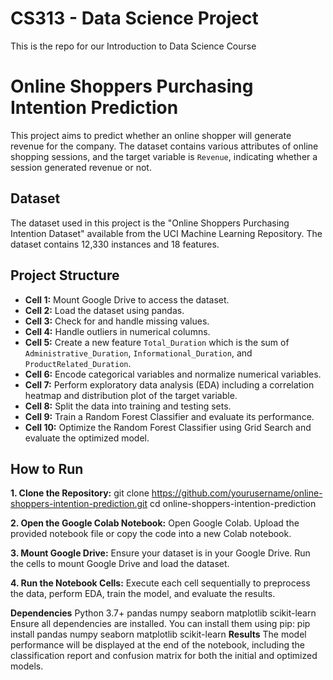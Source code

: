 # CS313 - Data Science Project
This is the repo for our Introduction to Data Science Course
# Online Shoppers Purchasing Intention Prediction

This project aims to predict whether an online shopper will generate revenue for the company. The dataset contains various attributes of online shopping sessions, and the target variable is `Revenue`, indicating whether a session generated revenue or not.

## Dataset

The dataset used in this project is the "Online Shoppers Purchasing Intention Dataset" available from the UCI Machine Learning Repository. The dataset contains 12,330 instances and 18 features.

## Project Structure

- **Cell 1:** Mount Google Drive to access the dataset.
- **Cell 2:** Load the dataset using pandas.
- **Cell 3:** Check for and handle missing values.
- **Cell 4:** Handle outliers in numerical columns.
- **Cell 5:** Create a new feature `Total_Duration` which is the sum of `Administrative_Duration`, `Informational_Duration`, and `ProductRelated_Duration`.
- **Cell 6:** Encode categorical variables and normalize numerical variables.
- **Cell 7:** Perform exploratory data analysis (EDA) including a correlation heatmap and distribution plot of the target variable.
- **Cell 8:** Split the data into training and testing sets.
- **Cell 9:** Train a Random Forest Classifier and evaluate its performance.
- **Cell 10:** Optimize the Random Forest Classifier using Grid Search and evaluate the optimized model.

## How to Run

**1. **Clone the Repository:****
   git clone https://github.com/yourusername/online-shoppers-intention-prediction.git
   cd online-shoppers-intention-prediction
   
**2. Open the Google Colab Notebook:**
Open Google Colab.
Upload the provided notebook file or copy the code into a new Colab notebook.

**3. Mount Google Drive:**
Ensure your dataset is in your Google Drive.
Run the cells to mount Google Drive and load the dataset.

**4. Run the Notebook Cells:**
Execute each cell sequentially to preprocess the data, perform EDA, train the model, and evaluate the results.

**Dependencies**
Python 3.7+
pandas
numpy
seaborn
matplotlib
scikit-learn
Ensure all dependencies are installed. You can install them using pip:
pip install pandas numpy seaborn matplotlib scikit-learn
**Results**
The model performance will be displayed at the end of the notebook, including the classification report and confusion matrix for both the initial and optimized models.
